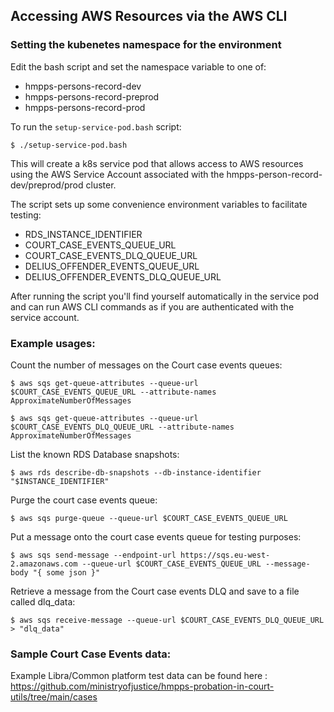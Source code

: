 
## Accessing AWS Resources via the AWS CLI

### Setting the kubenetes namespace for the environment

Edit the bash script and set the namespace variable to one of:

- hmpps-persons-record-dev
- hmpps-persons-record-preprod
- hmpps-persons-record-prod 

To run the `setup-service-pod.bash` script:

`$ ./setup-service-pod.bash` 

This will create a k8s service pod that allows access to AWS resources using the AWS Service Account
associated with the hmpps-person-record-dev/preprod/prod cluster.

The script sets up some convenience environment variables to facilitate testing:

- RDS_INSTANCE_IDENTIFIER
- COURT_CASE_EVENTS_QUEUE_URL
- COURT_CASE_EVENTS_DLQ_QUEUE_URL
- DELIUS_OFFENDER_EVENTS_QUEUE_URL
- DELIUS_OFFENDER_EVENTS_DLQ_QUEUE_URL
 
After running the script you'll find yourself automatically in the service pod and can run AWS CLI commands as if you are authenticated with the service account.

### Example usages:

Count the number of messages on the Court case events queues:

`$ aws sqs get-queue-attributes --queue-url $COURT_CASE_EVENTS_QUEUE_URL --attribute-names ApproximateNumberOfMessages`

`$ aws sqs get-queue-attributes --queue-url $COURT_CASE_EVENTS_DLQ_QUEUE_URL --attribute-names ApproximateNumberOfMessages`

List the known RDS Database snapshots:

`$ aws rds describe-db-snapshots --db-instance-identifier "$INSTANCE_IDENTIFIER"`

Purge the court case events queue:

`$ aws sqs purge-queue --queue-url $COURT_CASE_EVENTS_QUEUE_URL`

Put a message onto the court case events queue for testing purposes:

`$ aws sqs send-message --endpoint-url https://sqs.eu-west-2.amazonaws.com --queue-url $COURT_CASE_EVENTS_QUEUE_URL --message-body "{ some json }"`

Retrieve a message from the Court case events DLQ and save to a file called dlq_data:

`$ aws sqs receive-message --queue-url $COURT_CASE_EVENTS_DLQ_QUEUE_URL > "dlq_data"`


### Sample Court Case Events data:

Example Libra/Common platform test data can be found here : https://github.com/ministryofjustice/hmpps-probation-in-court-utils/tree/main/cases
